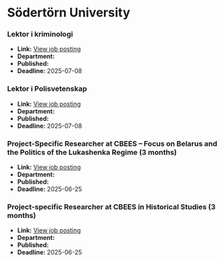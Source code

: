 # Södertörn University

### Lektor i kriminologi
- **Link:** [View job posting](https://web103.reachmee.com/ext/I007/532/job?site=24&lang=UK&validator=2f5f4343b7f80edb4b210427ef968f34&ref=https%3A%2F%2Fwww.overleaf.com%2F&job_id=8822)
- **Department:** 
- **Published:** 
- **Deadline:** 2025-07-08

### Lektor i Polisvetenskap
- **Link:** [View job posting](https://web103.reachmee.com/ext/I007/532/job?site=24&lang=UK&validator=2f5f4343b7f80edb4b210427ef968f34&ref=https%3A%2F%2Fwww.overleaf.com%2F&job_id=8823)
- **Department:** 
- **Published:** 
- **Deadline:** 2025-07-08

### Project-Specific Researcher at CBEES – Focus on Belarus and the Politics of the Lukashenka Regime (3 months)
- **Link:** [View job posting](https://web103.reachmee.com/ext/I007/532/job?site=24&lang=UK&validator=2f5f4343b7f80edb4b210427ef968f34&ref=https%3A%2F%2Fwww.overleaf.com%2F&job_id=8912)
- **Department:** 
- **Published:** 
- **Deadline:** 2025-06-25

### Project-specific Researcher at CBEES in Historical Studies (3 months)
- **Link:** [View job posting](https://web103.reachmee.com/ext/I007/532/job?site=24&lang=UK&validator=2f5f4343b7f80edb4b210427ef968f34&ref=https%3A%2F%2Fwww.overleaf.com%2F&job_id=8914)
- **Department:** 
- **Published:** 
- **Deadline:** 2025-06-25

